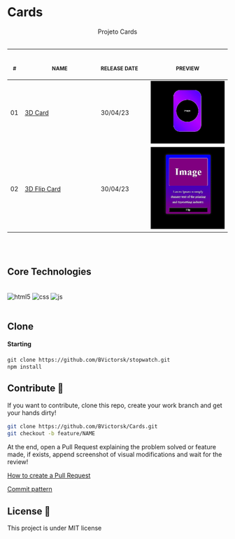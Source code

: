 # Cards

<p align="center">
    Projeto Cards
    <br>
    <br>
    <table>
        <thead>
            <tr>
                <th align="center">
                    <img width="20" height="1"> 
                    <p>
                        <small>#</small>
                    </p>
                </th>
                <th align="center">
                    <img width="300" height="1"> 
                    <p> 
                        <small>
                            NAME
                        </small>
                    </p>
                </th>
                <th align="left">
                    <img width="140" height="1">
                    <p align="left"> 
                        <small>
                        RELEASE DATE
                        </small>
                    </p>
                </th>
                <th align="center">
                    <img width="201" height="1">
                    <p align="center"> 
                        <small>
                        PREVIEW
                        </small>
                    </p>
                </th>
            </tr>
        </thead>
        <tbody>
            <tr>
                <td>01</td>
                <td><a href="https://github.com/BVictorsk/Cards/tree/main/3D_Card" target="_blank">3D Card </a></td>
                <td>30/04/23</td>
                <td align="center"><img width="300px" src="3D_Card/assets/3dCard.gif" /></td>
            </tr>
            <tr>
                <td>02</td>
                <td><a href="https://github.com/BVictorsk/Cards/tree/main/3D_Flip_Card" target="_blank">3D Flip Card</a></td>
                <td>30/04/23</td>
                <td align="center"><img width="300px" src="3D_Flip_Card/assets/Flip.gif" /></td>
            </tr>
        </tbody>
    </table>
</p>

<br/>
<br/>

## Core Technologies
<br/>
<div style="display: inline_block">
  <img align="center" alt="html5" src="https://img.shields.io/badge/HTML5-FF5900?style=for-the-badge&logo=html5&logoColor=white" />
  <img align="center" alt="css" src="https://img.shields.io/badge/CSS3-009DEB?style=for-the-badge&logo=css3&logoColor=white" />
  <img align="center" alt="js" src="https://img.shields.io/badge/JavaScript-F7DF1E?style=for-the-badge&logo=javascript&logoColor=black" />
</div>

<br/>


<h2 id="clone">Clone</h2>

<h4>Starting</h4>

```
git clone https://github.com/BVictorsk/stopwatch.git
npm install
```


<h2 id="contribute">Contribute 🚀</h2>

If you want to contribute, clone this repo, create your work branch and get your hands dirty!

```bash
git clone https://github.com/BVictorsk/Cards.git
git checkout -b feature/NAME
```

 At the end, open a Pull Request explaining the problem solved or feature made, if exists, append screenshot of visual modifications and wait for the review!

[How to create a Pull Request](https://www.atlassian.com/br/git/tutorials/making-a-pull-request)

[Commit pattern](https://gist.github.com/joshbuchea/6f47e86d2510bce28f8e7f42ae84c716)


<h2 id="license">License 📃 </h2>

This project is under MIT license
